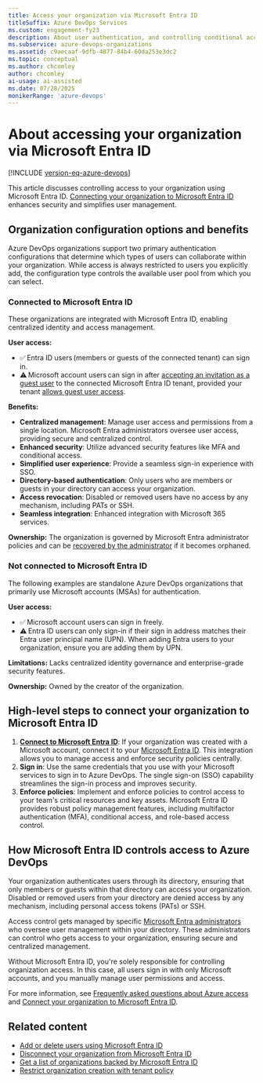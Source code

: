 ```yaml
---
title: Access your organization via Microsoft Entra ID
titleSuffix: Azure DevOps Services
ms.custom: engagement-fy23
description: About user authentication, and controlling conditional access to your organization with a Microsoft Entra tenant.
ms.subservice: azure-devops-organizations
ms.assetid: c9aecaaf-9dfb-4877-84b4-60da253e3dc2
ms.topic: conceptual
ms.author: chcomley
author: chcomley
ai-usage: ai-assisted
ms.date: 07/28/2025
monikerRange: 'azure-devops'
---
```


# About accessing your organization via Microsoft Entra ID

[!INCLUDE [version-eq-azure-devops](../../includes/version-eq-azure-devops.md)]

This article discusses controlling access to your organization using Microsoft Entra ID. [Connecting your organization to Microsoft Entra ID](connect-organization-to-azure-ad.md) enhances security and simplifies user management.

## Organization configuration options and benefits

Azure DevOps organizations support two primary authentication configurations that determine which types of users can collaborate within your organization. While access is always restricted to users you explicitly add, the configuration type controls the available user pool from which you can select. 

### Connected to Microsoft Entra ID 

These organizations are integrated with Microsoft Entra ID, enabling centralized identity and access management. 

**User access:** 

- ✅ Entra ID users (members or guests of the connected tenant) can sign in. 
- ⚠️ Microsoft account users can sign in after [accepting an invitation as a guest user](/entra/external-id/b2b-quickstart-add-guest-users-portal) to the connected Microsoft Entra ID tenant, provided your tenant [allows guest user access](/entra/external-id/external-collaboration-settings-configure). 

**Benefits:**

- **Centralized management**: Manage user access and permissions from a single location. Microsoft Entra administrators oversee user access, providing secure and centralized control.
- **Enhanced security**: Utilize advanced security features like MFA and conditional access.
- **Simplified user experience**: Provide a seamless sign-in experience with SSO.
- **Directory-based authentication**: Only users who are members or guests in your directory can access your organization.
- **Access revocation**: Disabled or removed users have no access by any mechanism, including PATs or SSH.
- **Seamless integration**: Enhanced integration with Microsoft 365 services.

**Ownership:** The organization is governed by Microsoft Entra administrator policies and can be [recovered by the administrator](resolve-orphaned-organization.md) if it becomes orphaned. 

### Not connected to Microsoft Entra ID 

The following examples are standalone Azure DevOps organizations that primarily use Microsoft accounts (MSAs) for authentication. 

**User access:** 

- ✅ Microsoft account users can sign in freely. 
- ⚠️ Entra ID users can only sign-in if their sign in address matches their Entra user principal name (UPN). When adding Entra users to your organization, ensure you are adding them by UPN. 

**Limitations:** Lacks centralized identity governance and enterprise-grade security features. 

**Ownership:** Owned by the creator of the organization. 

## High-level steps to connect your organization to Microsoft Entra ID

1. **[Connect to Microsoft Entra ID](connect-organization-to-azure-ad.md)**: If your organization was created with a Microsoft account, connect it to your [Microsoft Entra ID](/azure/active-directory/fundamentals/active-directory-whatis). This integration allows you to manage access and enforce security policies centrally.
2. **Sign in**: Use the same credentials that you use with your Microsoft services to sign in to Azure DevOps. The single sign-on (SSO) capability streamlines the sign-in process and improves security.
3. **Enforce policies**: Implement and enforce policies to control access to your team's critical resources and key assets. Microsoft Entra ID provides robust policy management features, including multifactor authentication (MFA), conditional access, and role-based access control.

<a name='how-azure-ad-controls-access-to-azure-devops'></a>

## How Microsoft Entra ID controls access to Azure DevOps

Your organization authenticates users through its directory, ensuring that only members or guests within that directory can access your organization. Disabled or removed users from your directory are denied access by any mechanism, including personal access tokens (PATs) or SSH.

Access control gets managed by specific [Microsoft Entra administrators](/azure/active-directory/roles/permissions-reference) who oversee user management within your directory. These administrators can control who gets access to your organization, ensuring secure and centralized management.

Without Microsoft Entra ID, you're solely responsible for controlling organization access. In this case, all users sign in with only Microsoft accounts, and you manually manage user permissions and access.

For more information, see [Frequently asked questions about Azure access](faq-azure-access.yml) and [Connect your organization to Microsoft Entra ID](./connect-organization-to-azure-ad.md).

## Related content

* [Add or delete users using Microsoft Entra ID](/azure/active-directory/fundamentals/add-users-azure-active-directory)
* [Disconnect your organization from Microsoft Entra ID](/azure/active-directory/add-users-azure-active-directory#delete-a-user)
* [Get a list of organizations backed by Microsoft Entra ID](get-list-of-organizations-connected-to-microsoft-entra-id.md)
* [Restrict organization creation with tenant policy](azure-ad-tenant-policy-restrict-org-creation.md)
